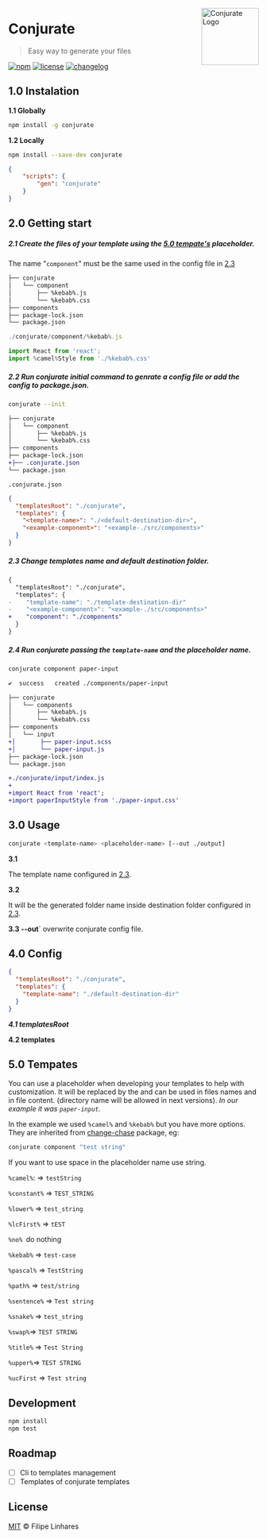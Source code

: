 <a href="https://github.com/filipelinhares/conjurate"><img
  src="https://i.imgur.com/2amDxYd.png" alt="Conjurate Logo"
  width="115" align="right"></a>

# Conjurate

> Easy way to generate your files

[![npm][npm-image]][npm-url] [![license][license-image]][license-url]
[![changelog][changelog-image]][changelog-url]

## 1.0 Instalation

**1.1 Globally**

```bash
npm install -g conjurate
```

**1.2 Locally**

```bash
npm install --save-dev conjurate
```

```json
{
	"scripts": {
		"gen": "conjurate"
	}
}
```

## 2.0 Getting start

##### 2.1 Create the files of your template using the [5.0 tempate's]() placeholder.

The name "`component`" must be the same used in the config file in [2.3](#23-change-templates-name-and-default-destination-folder)

```diff
├── conjurate
│   └── component
│       ├── %kebab%.js
│       └── %kebab%.css
├── components
├── package-lock.json
└── package.json
```

```javascript
./conjurate/component/%kebab%.js

import React from 'react';
import %camel%Style from './%kebab%.css' 
```

##### 2.2 Run conjurate initial command to genrate a config file or add the config to package.json.

```bash
conjurate --init
```

```diff
├── conjurate
│   └── component
│       ├── %kebab%.js
│       └── %kebab%.css
├── components
├── package-lock.json
+├── .conjurate.json
└── package.json
```

`.conjurate.json`

```json
{
  "templatesRoot": "./conjurate",
  "templates": {
    "<template-name>": "./<default-destination-dir>",
    "<example-component>": "<example-./src/components>"
  }
}
```

##### 2.3 Change templates name and default destination folder.

```diff
{
  "templatesRoot": "./conjurate",
  "templates": {
-    "template-name": "./template-destination-dir"
-    "<example-component>": "<example-./src/components>"
+    "component": "./components"
  }
}
```

##### 2.4 Run conjurate passing the `template-name` and the placeholder name.

```bash
conjurate component paper-input

✔  success   created ./components/paper-input
```

```diff
├── conjurate
│   └── components
│       ├── %kebab%.js
│       └── %kebab%.css
├── components
│   └── input
+│       ├── paper-input.scss
+│       └── paper-input.js
├── package-lock.json
└── package.json
```

```diff
+./conjurate/input/index.js
+
+import React from 'react';
+import paperInputStyle from './paper-input.css' 
```

## 3.0 Usage

```bash
conjurate <template-name> <placeholder-name> [--out ./output]
```

**3.1 <template-name>**

The template name configured in [2.3](#23-change-templates-name-and-default-destination-folder).

**3.2 <placeholder-name>** 

It will be the generated folder name inside destination folder configured in [2.3](#23-change-templates-name-and-default-destination-folder).

**3.3 --out**` overwrite conjurate config file.

## 4.0 Config

```json
{
  "templatesRoot": "./conjurate",
  "templates": {
    "template-name": "./default-destination-dir"
  }
}
```

***4.1 templatesRoot***

**4.2 templates**

## 5.0 Tempates

You can use a placeholder when developing your templates to help with customization. It will be replaced by the <placeholder-name> and can be used in files names and in file content. (directory name will be allowed in next versions). _In our example it was `paper-input`._

In the example we used `%camel%` and `%kebab%` but you have more options. They are inherited from [change-chase]() package, eg:

```bash
conjurate component "test string"
```

If you want to use space in the placeholder name use string.

`%camel%`:  => `testString`

`%constant%` => `TEST_STRING`

`%lower%` => `test_string`

`%lcFirst%` => `tEST`

`%no% `do nothing

`%kebab%` => `test-case`

`%pascal%` => `TestString`

`%path%` => `test/string`

`%sentence%` => `Test string`

`%snake%` => `test_string`

`%swap%`=> `TEST STRING`

`%title%` => `Test String`

`%upper%`=> `TEST STRING`

`%ucFirst` => `Test string`

## Development

```bash
npm install
npm test
```

## Roadmap

- [ ] Cli to templates management
- [ ] Templates of conjurate templates

## License

[MIT](LICENSE.md) © Filipe Linhares

[changelog-image]: https://img.shields.io/badge/changelog-md-blue.svg?style=flat
[changelog-url]: CHANGELOG.md
[license-image]: https://img.shields.io/npm/l/conjurate.svg?style=flat
[license-url]: LICENSE.md
[npm-image]: https://img.shields.io/npm/v/conjurate.svg?style=flat
[npm-url]: https://www.npmjs.com/package/conjurate
